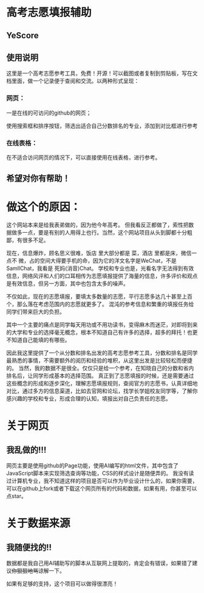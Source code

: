 # 高考志愿填报辅助
## YeScore

## 使用说明
这里是一个高考志愿参考工具，免费！开源！可以截图或者复制到剪贴板，写在文档里面，做一个记录便于查阅和交流。以两种形式呈现：
### 网页：
一是在线的可访问的github的网页；

使用搜索框和排序按钮，筛选出适合自己分数排名的专业，添加到对比框进行参考


###  在线表格：
在不适合访问网页的情况下，可以直接使用在线表格，进行参考。


## 希望对你有帮助！

# 做这个的原因：
这个网站本来是给我表弟做的，因为他今年高考。
但我看反正都做了，索性把数据做多一点，要是有别的人用得上也行。当然，这个网站项目从头到脚都十分粗鄙，有很多不足。

现在，信息爆炸，顾名思义很难，饭店 里大部分都是 菜，酒店 里都是床，微信一点不 微，占的空间大得要手机的命，因为它的洋文名字是WeChat，不是SamllChat，我看是 死妈(消音)Chat。
学校和专业也是，光看名字无法得到有效信息，网络风评和人们的口耳相传为志愿填报提供了海量的信息，许多评价和观点是有效信息，但另一方面，其中也包含太多的噪声。

不仅如此，现在的志愿填报，要填太多数量的志愿，平行志愿多达几十甚至上百个，那么落在考虑范围内的志愿就更多了。
混沌的参考信息和繁重的填报任务给同学们带来巨大的负担。

其中一个主要的痛点是同学每天用功或不用功读书，变得麻木而迷茫，对即将到来的大学和专业的选择毫无概念，根本不知道自己有许多的选择，超多的拜托！也更不知道自己能填的有哪些。

因此我这里提供了一个从分数和排名出发的高考志愿参考工具，分数和排名是同学最熟悉的事情，不需要额外的阅历和经验的堆积，从这里出发是比较轻松而便捷的。
当然，我的数据不是很全。仅仅只是给一个参考，在知晓自己的分数和省内排名后，让同学形成基本的选择范围。
真正到了志愿填报的时候，还是需要通过这些概念的形成和逐步深化，理解志愿填报规则，查阅官方的志愿书，认真详细地对比，通过多方的信息渠道，比如去官网和论坛，找学长学姐校友同学等，了解你感兴趣的学校和专业，形成合理的认知，填报出对自己负责任的志愿。


# 关于网页
## 我乱做的!!!
网页主要是使用github的Page功能，使用AI编写的html文件，其中包含了JavaScript脚本来实现筛选查询等功能，CSS的样式设计是随便弄的。
我没有读过计算机专业，我不知道这样的项目是否可以作为毕业设计什么的，如果你需要，可以在github上fork或者下载这个网页所有的代码和数据，如果有用，你甚至可以点star。
# 关于数据来源
## 我随便找的!!
数据都是我自己用AI辅助写的脚本从互联网上提取的，肯定会有错误，如果错了建议~~你狠狠地骂~~谅解一下。

如果有足够的支持，这个项目可以做得很漂亮！
